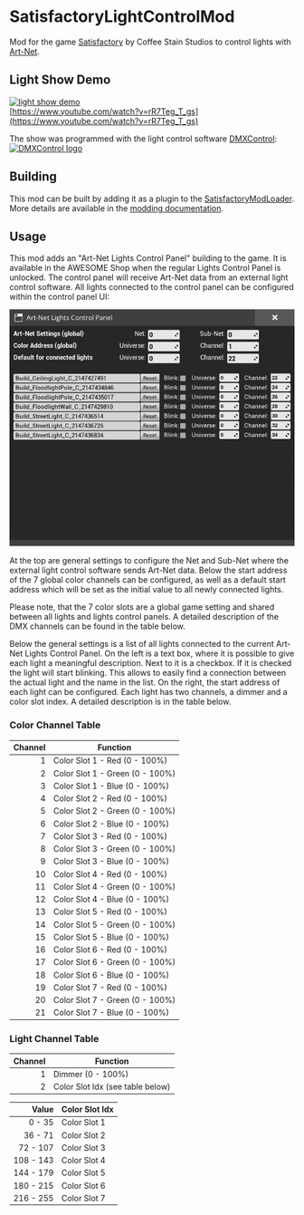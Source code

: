 # SatisfactoryLightControlMod

Mod for the game [Satisfactory](https://www.satisfactorygame.com/) by Coffee Stain Studios to control lights with [Art-Net](https://en.wikipedia.org/wiki/Art-Net).

## Light Show Demo

[![light show demo](https://img.youtube.com/vi/rR7Teg_T_gs/mqdefault.jpg)](https://www.youtube.com/watch?v=rR7Teg_T_gs)  
[https://www.youtube.com/watch?v=rR7Teg_T_gs](https://www.youtube.com/watch?v=rR7Teg_T_gs)

The show was programmed with the light control software [DMXControl](https://dmxcontrol.de/):  
[![DMXControl logo](https://dmxcontrol.de/images/logo/dmxc_logo_2018_bright_no_slogan_75px.png)](https://dmxcontrol.de/)

## Building

This mod can be built by adding it as a plugin to the [SatisfactoryModLoader](https://github.com/satisfactorymodding/SatisfactoryModLoader).
More details are available in the [modding documentation](https://docs.ficsit.app/satisfactory-modding/latest/index.html).

## Usage

This mod adds an "Art-Net Lights Control Panel" building to the game.
It is available in the AWESOME Shop when the regular Lights Control Panel is unlocked.
The control panel will receive Art-Net data from an external light control software.
All lights connected to the control panel can be configured within the control panel UI:

![Art-Net Lights Control Panel UI](Docs/ControlPanelUI.png)

At the top are general settings to configure the Net and Sub-Net where the external light control software sends Art-Net data.
Below the start address of the 7 global color channels can be configured, as well as a default start address which will be set as the initial value to all newly connected lights.

Please note, that the 7 color slots are a global game setting and shared between all lights and lights control panels.
A detailed description of the DMX channels can be found in the table below.

Below the general settings is a list of all lights connected to the current Art-Net Lights Control Panel.
On the left is a text box, where it is possible to give each light a meaningful description.
Next to it is a checkbox. If it is checked the light will start blinking.
This allows to easily find a connection between the actual light and the name in the list.
On the right, the start address of each light can be configured. Each light has two channels, a dimmer and a color slot index.
A detailed description is in the table below.

### Color Channel Table

| Channel | Function                        |
| -------:| ------------------------------- |
|      1  | Color Slot 1 - Red (0 - 100%)   |
|      2  | Color Slot 1 - Green (0 - 100%) |
|      3  | Color Slot 1 - Blue (0 - 100%)  |
|      4  | Color Slot 2 - Red (0 - 100%)   |
|      5  | Color Slot 2 - Green (0 - 100%) |
|      6  | Color Slot 2 - Blue (0 - 100%)  |
|      7  | Color Slot 3 - Red (0 - 100%)   |
|      8  | Color Slot 3 - Green (0 - 100%) |
|      9  | Color Slot 3 - Blue (0 - 100%)  |
|     10  | Color Slot 4 - Red (0 - 100%)   |
|     11  | Color Slot 4 - Green (0 - 100%) |
|     12  | Color Slot 4 - Blue (0 - 100%)  |
|     13  | Color Slot 5 - Red (0 - 100%)   |
|     14  | Color Slot 5 - Green (0 - 100%) |
|     15  | Color Slot 5 - Blue (0 - 100%)  |
|     16  | Color Slot 6 - Red (0 - 100%)   |
|     17  | Color Slot 6 - Green (0 - 100%) |
|     18  | Color Slot 6 - Blue (0 - 100%)  |
|     19  | Color Slot 7 - Red (0 - 100%)   |
|     20  | Color Slot 7 - Green (0 - 100%) |
|     21  | Color Slot 7 - Blue (0 - 100%)  |

### Light Channel Table

| Channel | Function                         |
| -------:| -------------------------------- |
|      1  | Dimmer (0 - 100%)                |
|      2  | Color Slot Idx (see table below) |

| Value     | Color Slot Idx |
| ---------:| -------------- |
|   0 -  35 | Color Slot 1   |
|  36 -  71 | Color Slot 2   |
|  72 - 107 | Color Slot 3   |
| 108 - 143 | Color Slot 4   |
| 144 - 179 | Color Slot 5   |
| 180 - 215 | Color Slot 6   |
| 216 - 255 | Color Slot 7   |
